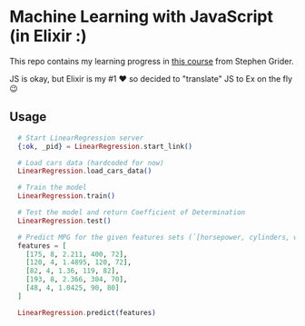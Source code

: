 # Machine Learning with JavaScript (in Elixir :) 

This repo contains my learning progress in [this course](https://www.udemy.com/course/machine-learning-with-javascript/) from Stephen Grider.

JS is okay, but Elixir is my #1 ❤️ so decided to "translate" JS to Ex on the fly 😉

## Usage

```elixir
  # Start LinearRegression server
  {:ok, _pid} = LinearRegression.start_link()

  # Load cars data (hardcoded for now)
  LinearRegression.load_cars_data()

  # Train the model
  LinearRegression.train()

  # Test the model and return Coefficient of Determination
  LinearRegression.test()

  # Predict MPG for the given features sets (`[horsepower, cylinders, weight, displacement, modelyear]`)
  features = [
    [175, 8, 2.211, 400, 72],
    [120, 4, 1.4895, 120, 72],
    [82, 4, 1.36, 119, 82],
    [193, 8, 2.366, 304, 70],
    [48, 4, 1.0425, 90, 80]
  ]

  LinearRegression.predict(features)
```